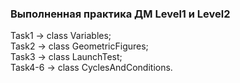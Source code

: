 ### Выполненная практика ДМ Level1 и Level2  
Task1 -> class Variables;  
Task2 -> class GeometricFigures;  
Task3 -> class LaunchTest;  
Task4-6 -> class CyclesAndConditions.
